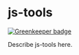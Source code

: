 # js-tools

[![Greenkeeper badge](https://badges.greenkeeper.io/rosko/js-tools.svg)](https://greenkeeper.io/)

Describe js-tools here.
